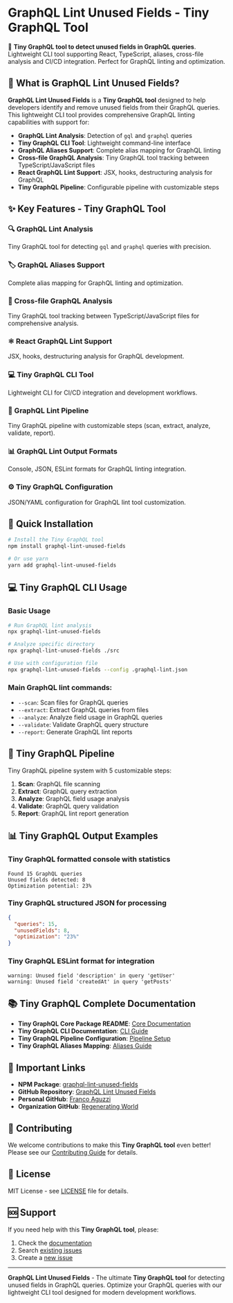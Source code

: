 # GraphQL Lint Unused Fields - Tiny GraphQL Tool

🚀 **Tiny GraphQL tool to detect unused fields in GraphQL queries**. Lightweight CLI tool supporting React, TypeScript, aliases, cross-file analysis and CI/CD integration. Perfect for GraphQL linting and optimization.

## 🎯 What is GraphQL Lint Unused Fields?

**GraphQL Lint Unused Fields** is a **Tiny GraphQL tool** designed to help developers identify and remove unused fields from their GraphQL queries. This lightweight CLI tool provides comprehensive GraphQL linting capabilities with support for:

- **GraphQL Lint Analysis**: Detection of `gql` and `graphql` queries
- **Tiny GraphQL CLI Tool**: Lightweight command-line interface
- **GraphQL Aliases Support**: Complete alias mapping for GraphQL linting
- **Cross-file GraphQL Analysis**: Tiny GraphQL tool tracking between TypeScript/JavaScript files
- **React GraphQL Lint Support**: JSX, hooks, destructuring analysis for GraphQL
- **Tiny GraphQL Pipeline**: Configurable pipeline with customizable steps

## ✨ Key Features - Tiny GraphQL Tool

### 🔍 GraphQL Lint Analysis
Tiny GraphQL tool for detecting `gql` and `graphql` queries with precision.

### 🏷️ GraphQL Aliases Support
Complete alias mapping for GraphQL linting and optimization.

### 📁 Cross-file GraphQL Analysis
Tiny GraphQL tool tracking between TypeScript/JavaScript files for comprehensive analysis.

### ⚛️ React GraphQL Lint Support
JSX, hooks, destructuring analysis for GraphQL development.

### 💻 Tiny GraphQL CLI Tool
Lightweight CLI for CI/CD integration and development workflows.

### 🔄 GraphQL Lint Pipeline
Tiny GraphQL pipeline with customizable steps (scan, extract, analyze, validate, report).

### 📊 GraphQL Lint Output Formats
Console, JSON, ESLint formats for GraphQL linting integration.

### ⚙️ Tiny GraphQL Configuration
JSON/YAML configuration for GraphQL lint tool customization.

## 🚀 Quick Installation

```bash
# Install the Tiny GraphQL tool
npm install graphql-lint-unused-fields

# Or use yarn
yarn add graphql-lint-unused-fields
```

## 💻 Tiny GraphQL CLI Usage

### Basic Usage
```bash
# Run GraphQL lint analysis
npx graphql-lint-unused-fields

# Analyze specific directory
npx graphql-lint-unused-fields ./src

# Use with configuration file
npx graphql-lint-unused-fields --config .graphql-lint.json
```

### Main GraphQL lint commands:
- `--scan`: Scan files for GraphQL queries
- `--extract`: Extract GraphQL queries from files
- `--analyze`: Analyze field usage in GraphQL queries
- `--validate`: Validate GraphQL query structure
- `--report`: Generate GraphQL lint reports

## 🔄 Tiny GraphQL Pipeline

Tiny GraphQL pipeline system with 5 customizable steps:

1. **Scan**: GraphQL file scanning
2. **Extract**: GraphQL query extraction
3. **Analyze**: GraphQL field usage analysis
4. **Validate**: GraphQL query validation
5. **Report**: GraphQL lint report generation

## 📊 Tiny GraphQL Output Examples

### Tiny GraphQL formatted console with statistics
```
Found 15 GraphQL queries
Unused fields detected: 8
Optimization potential: 23%
```

### Tiny GraphQL structured JSON for processing
```json
{
  "queries": 15,
  "unusedFields": 8,
  "optimization": "23%"
}
```

### Tiny GraphQL ESLint format for integration
```
warning: Unused field 'description' in query 'getUser'
warning: Unused field 'createdAt' in query 'getPosts'
```

## 📚 Tiny GraphQL Complete Documentation

- **Tiny GraphQL Core Package README**: [Core Documentation](https://github.com/FrancoAguzzi/graphql-lint-unused-fields)
- **Tiny GraphQL CLI Documentation**: [CLI Guide](https://github.com/FrancoAguzzi/graphql-lint-unused-fields#cli-usage)
- **Tiny GraphQL Pipeline Configuration**: [Pipeline Setup](https://github.com/FrancoAguzzi/graphql-lint-unused-fields#pipeline)
- **Tiny GraphQL Aliases Mapping**: [Aliases Guide](https://github.com/FrancoAguzzi/graphql-lint-unused-fields#aliases)

## 🔗 Important Links

- **NPM Package**: [graphql-lint-unused-fields](https://www.npmjs.com/package/graphql-lint-unused-fields)
- **GitHub Repository**: [GraphQL Lint Unused Fields](https://github.com/FrancoAguzzi/graphql-lint-unused-fields)
- **Personal GitHub**: [Franco Aguzzi](https://github.com/FrancoAguzzi)
- **Organization GitHub**: [Regenerating World](https://github.com/regenerating-world)

## 🤝 Contributing

We welcome contributions to make this **Tiny GraphQL tool** even better! Please see our [Contributing Guide](CONTRIBUTING.md) for details.

## 📄 License

MIT License - see [LICENSE](LICENSE) file for details.

## 🆘 Support

If you need help with this **Tiny GraphQL tool**, please:

1. Check the [documentation](https://github.com/FrancoAguzzi/graphql-lint-unused-fields)
2. Search [existing issues](https://github.com/FrancoAguzzi/graphql-lint-unused-fields/issues)
3. Create a [new issue](https://github.com/FrancoAguzzi/graphql-lint-unused-fields/issues/new)

---

**GraphQL Lint Unused Fields** - The ultimate **Tiny GraphQL tool** for detecting unused fields in GraphQL queries. Optimize your GraphQL queries with our lightweight CLI tool designed for modern development workflows.
